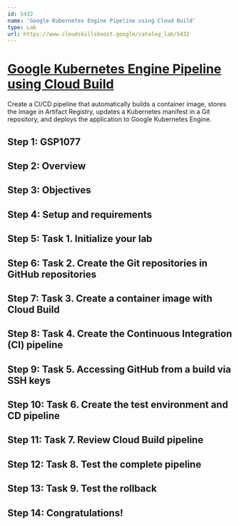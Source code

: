 ```yaml
---
id: 5432
name: 'Google Kubernetes Engine Pipeline using Cloud Build'
type: Lab
url: https://www.cloudskillsboost.google/catalog_lab/5432
---
```


# [Google Kubernetes Engine Pipeline using Cloud Build](https://www.cloudskillsboost.google/catalog_lab/5432)

Create a CI/CD pipeline that automatically builds a container image, stores the image in Artifact Registry, updates a Kubernetes manifest in a Git repository, and deploys the application to Google Kubernetes Engine.

## Step 1: GSP1077

## Step 2: Overview

## Step 3: Objectives

## Step 4: Setup and requirements

## Step 5: Task 1. Initialize your lab

## Step 6: Task 2. Create the Git repositories in GitHub repositories

## Step 7: Task 3. Create a container image with Cloud Build

## Step 8: Task 4. Create the Continuous Integration (CI) pipeline

## Step 9: Task 5. Accessing GitHub from a build via SSH keys

## Step 10: Task 6. Create the test environment and CD pipeline

## Step 11: Task 7. Review Cloud Build pipeline

## Step 12: Task 8. Test the complete pipeline

## Step 13: Task 9. Test the rollback

## Step 14: Congratulations!

